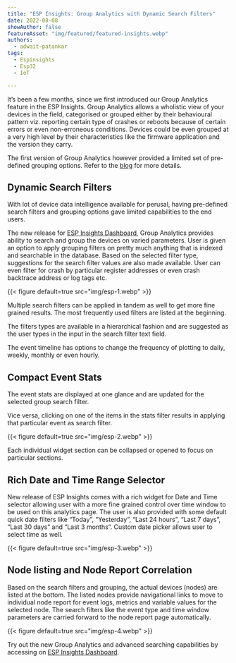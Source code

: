 ```yaml
---
title: "ESP Insights: Group Analytics with Dynamic Search Filters"
date: 2022-08-08
showAuthor: false
featureAsset: "img/featured/featured-insights.webp"
authors:
  - adwait-patankar
tags:
  - Espinsights
  - Esp32
  - IoT

---
```

It’s been a few months, since we first introduced our Group Analytics feature in the ESP Insights. Group Analytics allows a wholistic view of your devices in the field, categorised or grouped either by their behavioural pattern viz. reporting certain type of crashes or reboots because of certain errors or even non-erroneous conditions. Devices could be even grouped at a very high level by their characteristics like the firmware application and the version they carry.

The first version of Group Analytics however provided a limited set of pre-defined grouping options. Refer to the [blog](https://www.espressif.com/en/news/ESP_Insights_New_Features) for more details.

## Dynamic Search Filters

With lot of device data intelligence available for perusal, having pre-defined search filters and grouping options gave limited capabilities to the end users.

The new release for [ESP Insights Dashboard](https://dashboard.insights.espressif.com), Group Analytics provides ability to search and group the devices on varied parameters. User is given an option to apply grouping filters on pretty much anything that is indexed and searchable in the database. Based on the selected filter type, suggestions for the search filter values are also made available. User can even filter for crash by particular register addresses or even crash backtrace address or log tags etc.

{{< figure
    default=true
    src="img/esp-1.webp"
    >}}

Multiple search filters can be applied in tandem as well to get more fine grained results. The most frequently used filters are listed at the beginning.

The filters types are available in a hierarchical fashion and are suggested as the user types in the input in the search filter text field.

The event timeline has options to change the frequency of plotting to daily, weekly, monthly or even hourly.

## Compact Event Stats

The event stats are displayed at one glance and are updated for the selected group search filter.

Vice versa, clicking on one of the items in the stats filter results in applying that particular event as search filter.

{{< figure
    default=true
    src="img/esp-2.webp"
    >}}

Each individual widget section can be collapsed or opened to focus on particular sections.

## Rich Date and Time Range Selector

New release of ESP Insights comes with a rich widget for Date and Time selector allowing user with a more fine grained control over time window to be used on this analytics page. The user is also provided with some default quick date filters like “Today”, “Yesterday”, “Last 24 hours”, “Last 7 days”, “Last 30 days” and “Last 3 months”. Custom date picker allows user to select time as well.

{{< figure
    default=true
    src="img/esp-3.webp"
    >}}

## Node listing and Node Report Correlation

Based on the search filters and grouping, the actual devices (nodes) are listed at the bottom. The listed nodes provide navigational links to move to individual node report for event logs, metrics and variable values for the selected node. The search filters like the event type and time window parameters are carried forward to the node report page automatically.

{{< figure
    default=true
    src="img/esp-4.webp"
    >}}

Try out the new Group Analytics and advanced searching capabilities by accessing on [ESP Insights Dashboard](https://dashboard.insights.espressif.com).
